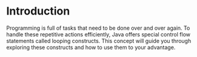 # Introduction

Programming is full of tasks that need to be done over and over again.
To handle these repetitive actions efficiently, Java offers special control flow statements called looping constructs.
This concept will guide you through exploring these constructs and how to use them to your advantage.
